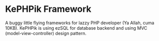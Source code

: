 KePHPik Framework
===================

A buggy little flying frameworks for lazzy PHP developer (Ya Allah, cuma 10KB). KePHPik is using ezSQL for database backend and using MVC (model-view-controller) design pattern.

